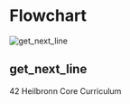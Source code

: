 # Flowchart

![get_next_line](https://github.com/farshadahmadian/get_next_line/assets/117720346/42aebacd-358d-4da5-b879-302150d716a2)

## get_next_line

42 Heilbronn Core Curriculum
